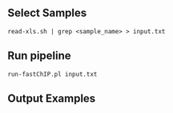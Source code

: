 ## Select Samples
```
read-xls.sh | grep <sample_name> > input.txt
```
## Run pipeline
```
run-fastChIP.pl input.txt
```

## Output Examples
